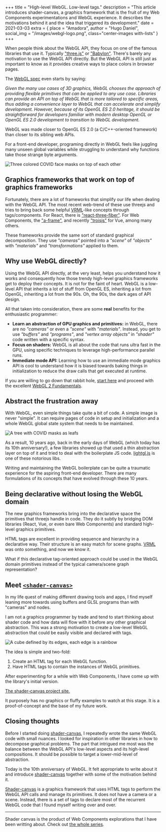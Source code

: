+++
title = "High-level WebGL. Low-level tags."
description = "This article introduces shader-canvas, a graphics framework that is the fruit of my Web Components experimentations and WebGL experience. It describes the motivations behind it and the idea that triggered its development."
date = 2021-03-03
extra = { place = "Amadora", author = "Hugo Daniel", social_img = "/images/webgl-logo.png", class="center-images with-lists" }
+++

When people think about the WebGL API, they focus on one of the famous libraries
that use it. Typically ["three.js"](https://threejs.org) or
["Babylon"](https://www.babylonjs.com). There's barely any motivation
to use the WebGL API directly. But the WebGL API is still just as important to
know as it provides creative ways to place colors in browser pages.

The [WebGL spec](https://www.khronos.org/registry/webgl/specs/latest/1.0/#1) even starts by saying:

_Given the many use cases of 3D graphics, WebGL chooses the approach of providing
flexible primitives that can be applied to any use case. Libraries can provide
an API on top of WebGL that is more tailored to specific areas, thus adding a
convenience layer to WebGL that can accelerate and simplify development. However,
because of its OpenGL ES 2.0 heritage, it should be straightforward for
developers familiar with modern desktop OpenGL or OpenGL ES 2.0 development to
transition to WebGL development._

WebGL was made closer to OpenGL ES 2.0 (a C/C++-oriented framework) than closer
to its sibling web APIs.  

For a front-end developer, programing directly in WebGL feels like juggling
many unseen global variables while struggling to understand why functions take
those strange byte arguments.

![Three colored COVID face masks on top of each other](/images/maskontop.png)

## Graphics frameworks that work on top of graphics frameworks

Fortunately, there are a lot of frameworks that simplify our life when dealing
with the WebGL API. The most recent web-trend of these use threejs and tries to
bring back some helpful [VRML](https://en.wikipedia.org/wiki/VRML)-like concepts through tags/components. For React,
there is ["react-three-fiber"](https://github.com/pmndrs/react-three-fiber).
For Web Components, the ["a-frame"](https://aframe.io), and recently
["troisjs"](https://troisjs.github.io) for Vue, among many others.

These frameworks provide the same sort of standard graphical decomposition.
They use _"cameras"_ pointed into a _"scene"_ of _"objects"_ with _"materials"_
and _"transformations"_ applied to them.

## Why use WebGL directly?

Using the WebGL API directly, at the very least, helps you understand how it
works and consequently how those trendy high-level graphics frameworks get to
deploy their concepts. It is not for the faint of heart. WebGL is a low-level
API that inherits a lot of stuff from OpenGL ES, inheriting a lot from OpenGL,
inheriting a lot from the 90s. Oh, the 90s, the dark ages of API design.

All that taken into consideration, there are some **real** benefits for the
enthusiastic programmer:

- **Learn an abstraction of GPU graphics and primitives:** in WebGL, there are
  no _"cameras"_ or even a _"scene"_ with _"materials"_. Instead, you get to use
  _"buffers"_ and _"programs"_, and _"vertex array objects"_ in _"shader"_ code
  written with a specific syntax.
- **Focus on shaders:** WebGL is all about the code that runs ultra fast in the
  GPU, using specific techniques to leverage high-performance parallel runs.
- **Immediate mode API:** Learning how to use an immediate mode graphics API is
  cool to understand how it is biased towards baking things in initialization
  to reduce the draw calls that get executed at runtime.

If you are willing to go down that rabbit hole, [start here](https://www.khronos.org/webgl/wiki/Getting_Started)
and proceed with the excellent [WebGL 2 Fundamentals](https://webgl2fundamentals.org).

## Abstract the frustration away

With WebGL, even simple things take quite a bit of code. A simple image is
never "simple". It can require pages of code in setup and initialization and a
whole WebGL global state system that needs to be maintained.

![A tree with COVID masks as leafs](/images/masksontree.png)

As a result, 10 years ago, back in the early days of WebGL (which today has
its 10th anniversary!), a few libraries showed up that used a thin abstraction
layer on top of it and tried to deal with the boilerplate JS code.
[lightgl.js](https://github.com/evanw/lightgl.js/) is one of these notorious
libs.

Writing and maintaining the WebGL boilerplate can be quite a traumatic
experience for the aspiring front-end developer. There are many formulations
of its concepts that have evolved through these 10 years.

## Being declarative without losing the WebGL domain

The new graphics frameworks bring into the declarative space the primitives
that threejs handle in code. They do it subtly by bridging DOM libraries
(React, Vue, or even bare Web Components) and standard high-level graphics
primitives.

HTML tags are excellent in providing sequence and hierarchy in a declarative
way. Their structure is an easy match for scene graphs.
[VRML](https://en.wikipedia.org/wiki/VRML) was onto something, and now we know
it.

What if this declarative tag-oriented approach could be used in the WebGL
domain primitives instead of the typical camera/scene graph representation?

## Meet [`<shader-canvas>`](/projects/shader-canvas)

In my life quest of making different drawing tools and apps, I find myself
leaning more towards using buffers and GLSL programs than with "cameras" and
nodes.

I am not a graphics programmer by trade and tend to start thinking about
shader code and how data will flow with it before any other graphical
abstraction. This was a strong motivation to create a low-level WebGL
abstraction that could be easily visible and declared with tags.

![A cube defined by its edges, each edge is a rainbow](/images/rainbowcube.png)

The idea is simple and two-fold:

1. Create an HTML tag for each WebGL function.
2. Have HTML tags to contain the instances of WebGL primitives.

After experimenting for a while with Web Components, I have come up with the
library's initial version.

<a class="project-button" href="/projects/shader-canvas">The shader-canvas project site.</a>

It purposely has no graphics or fluffy examples to watch at this stage. It is
a proof-of-concept and the base of my future work.

## Closing thoughts

Before I started doing [shader-canvas](/projects/shader-canvas), I repeatedly wrote the same WebGL code
with small nuances. I looked for inspiration in other libraries in how to
decompose graphical problems. The part that intrigued me most was the balance
between the WebGL API's low-level aspects and its high-level compositions. It
should be possible to target a lower-mid-level of abstraction.

Today is the 10th anniversary of WebGL. It felt appropriate to write about it
and introduce [shader-canvas](/projects/shader-canvas) together with some of
the motivation behind it.

[Shader-canvas](/projects/shader-canvas) is a graphics framework that uses HTML
tags to perform the WebGL
API calls and manage its primitives. It does not have a camera or a scene.
Instead, there is a set of tags to declare most of the recurrent WebGL code
that I found myself writing over and over.

<hr></hr>

Shader canvas is the product of Web Components explorations that I have been
writting about. Check out [the whole series](/posts/the-life-of-a-web-component-series/).
